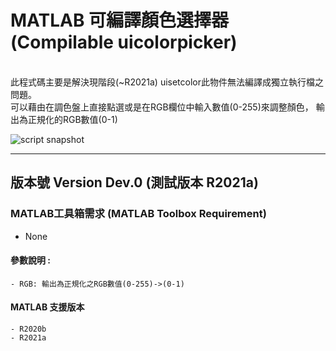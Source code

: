 # MATLAB 可編譯顏色選擇器 (Compilable uicolorpicker) 
<br> 此程式碼主要是解決現階段(~R2021a) uisetcolor此物件無法編譯成獨立執行檔之問題。</br>
可以藉由在調色盤上直接點選或是在RGB欄位中輸入數值(0-255)來調整顏色，
輸出為正規化的RGB數值(0-1)

![script snapshot](https://i.imgur.com/VaXlV9d.png)

---
版本號 Version Dev.0 (測試版本 R2021a)
---

### MATLAB工具箱需求 (MATLAB Toolbox Requirement)
* None

#### 參數說明 :
    - RGB: 輸出為正規化之RGB數值(0-255)->(0-1)
#### MATLAB 支援版本
    - R2020b
    - R2021a
